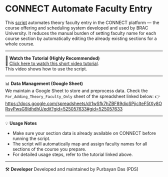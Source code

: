 # CONNECT Automate Faculty Entry

This [script](main.js) automates theory faculty entry in the CONNECT platform — the course offering and scheduling system developed and used by BRAC University. It reduces the manual burden of setting faculty name for each course section by automatically editing the already existing sections for a whole course.

---

🚀 **Watch the Tutorial (Highly Recommended)**  
🎥 [Click here to watch this short video tutorial](https://youtu.be/RYprXukVBEE).  
This video shows how to use the script.

---

📊 **Data Management (Google Sheet)**  
We maintain a Google Sheet to store and preprocess data.
Check the `For_Adding_Theory_Faculty_Only` sheet of the spreadsheet linked below:
👉 https://docs.google.com/spreadsheets/d/1wSfk7hZBF89dioSPjiclteF5tXy8ORsyPwsG9ldhdhU/edit?gid=525057633#gid=525057633

---

💡 **Usage Notes**
- Make sure your section data is already available on CONNECT before running the script.
- The script will automatically map and assign faculty names for all sections of the course you prepare.
- For detailed usage steps, refer to the tutorial linked above.

---

🛠️ **Developer**
Developed and maintained by Purbayan Das (PDS)

